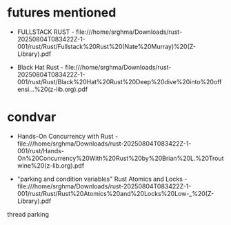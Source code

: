 # futures mentioned

- FULLSTACK RUST - file:///home/srghma/Downloads/rust-20250804T083422Z-1-001/rust/Rust/Fullstack%20Rust%20(Nate%20Murray)%20(Z-Library).pdf

- Black Hat Rust - file:///home/srghma/Downloads/rust-20250804T083422Z-1-001/rust/Rust/Black%20Hat%20Rust%20Deep%20dive%20into%20offensi...%20(z-lib.org).pdf

# condvar
- Hands-On Concurrency with Rust - file:///home/srghma/Downloads/rust-20250804T083422Z-1-001/rust/Hands-On%20Concurrency%20With%20Rust%20by%20Brian%20L.%20Troutwine%20(z-lib.org).pdf

- "parking and condition variables" Rust Atomics and Locks - file:///home/srghma/Downloads/rust-20250804T083422Z-1-001/rust/Rust/Rust%20Atomics%20and%20Locks%20Low-_%20(Z-Library).pdf

thread parking
